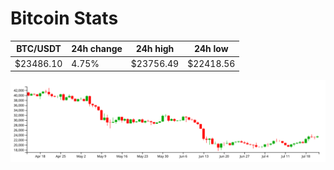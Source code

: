 # Bitcoin Stats

BTC/USDT|24h change|24h high|24h low|
|---|---|---|---|
|$23486.10|4.75%|$23756.49|$22418.56|

<img src="./chart.svg">
